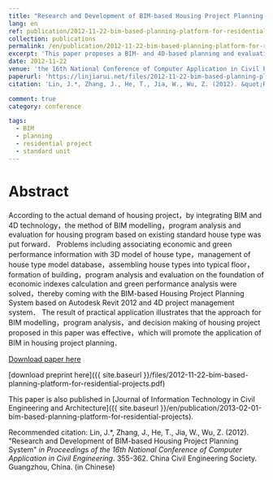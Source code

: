 ```yaml
---
title: "Research and Development of BIM-based Housing Project Planning System"
lang: en
ref: publication/2012-11-22-bim-based-planning-platform-for-residential-projects
collection: publications
permalink: /en/publication/2012-11-22-bim-based-planning-platform-for-residential-projects
excerpt: 'This paper proposes a BIM- and 4D-based planning and evaluation method and prototype system for planning of residential projects'
date: 2012-11-22
venue: 'the 16th National Conference of Computer Application in Civil Engineering'
paperurl: 'https://linjiarui.net/files/2012-11-22-bim-based-planning-platform-for-residential-projects.pdf'
citation: 'Lin, J.*, Zhang, J., He, T., Jia, W., Wu, Z. (2012). &quot;Research and Development of BIM-based Housing Project Planning System&quot; <i>in Proceedings of the 16th National Conference of Computer Application in Civil Engineering</i>. 355-362. China Civil Engineering Society. Guangzhou, China. (in Chinese)'

comment: true
category: conference

tags: 
  - BIM
  - planning
  - residential project
  - standard unit
---
```



Abstract
====

According to the actual demand of housing project，by integrating BIM and 4D technology，the method of BIM modelling，program analysis and evaluation for housing program based on existing standard house type was put forward． Problems including associating economic and green performance information with 3D model of house type，management of house type model database，assembling house types into typical floor，formation of building，program analysis and evaluation on the foundation of economic indexes calculation and green performance analysis were solved，thereby coming with the BIM-based Housing Project Planning System based on Autodesk Revit 2012 and 4D project management system． The result of practical application illustrates that the approach for BIM modelling，program analysis，and decision making of housing project proposed in this paper was effective，which will promote the application of BIM in housing project planning．

[Download paper here](http://kns.cnki.net/KCMS/detail/detail.aspx?dbcode=CPFD&dbname=CPFD0914&filename=OGTY201211004054&v=MTU3MDNLdWhkaG5qOThUbmpxcXhkRWVNT1VLcmlmWnU5dkh5bmxVNzNOSWxzV0tpcmZkN0c0SDlQTnJvOUZZT3NLQ0JO)

[download preprint here]({{ site.baseurl }}/files/2012-11-22-bim-based-planning-platform-for-residential-projects.pdf)

This paper is also published in [Journal of Information Technology in Civil Engineering and Architecture]({{ site.baseurl }}/en/publication/2013-02-01-bim-based-planning-platform-for-residential-projects).

Recommended citation: Lin, J.*, Zhang, J., He, T., Jia, W., Wu, Z. (2012). &quot;Research and Development of BIM-based Housing Project Planning System&quot; <i>in Proceedings of the 16th National Conference of Computer Application in Civil Engineering</i>. 355-362. China Civil Engineering Society. Guangzhou, China. (in Chinese)